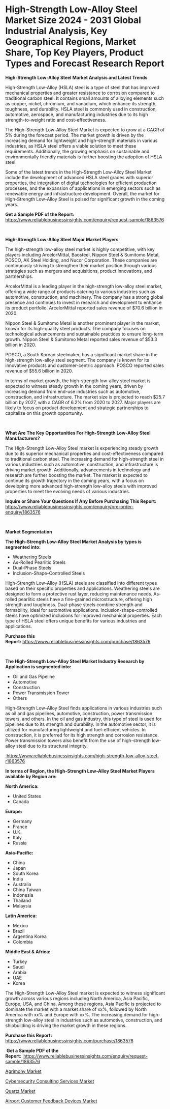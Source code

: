 <p><h1>High-Strength Low-Alloy Steel Market Size 2024 - 2031 Global Industrial Analysis, Key Geographical Regions, Market Share, Top Key Players, Product Types and Forecast Research Report</h1></p><p><strong>High-Strength Low-Alloy Steel Market Analysis and Latest Trends</strong></p>
<p><p>High-Strength Low-Alloy (HSLA) steel is a type of steel that has improved mechanical properties and greater resistance to corrosion compared to traditional carbon steel. It contains small amounts of alloying elements such as copper, nickel, chromium, and vanadium, which enhance its strength, toughness, and durability. HSLA steel is commonly used in construction, automotive, aerospace, and manufacturing industries due to its high strength-to-weight ratio and cost-effectiveness.</p><p>The High-Strength Low-Alloy Steel Market is expected to grow at a CAGR of 5% during the forecast period. The market growth is driven by the increasing demand for lightweight and high-strength materials in various industries, as HSLA steel offers a viable solution to meet these requirements. Additionally, the growing emphasis on sustainable and environmentally friendly materials is further boosting the adoption of HSLA steel.</p><p>Some of the latest trends in the High-Strength Low-Alloy Steel Market include the development of advanced HSLA steel grades with superior properties, the integration of digital technologies for efficient production processes, and the expansion of applications in emerging sectors such as renewable energy and infrastructure development. Overall, the market for High-Strength Low-Alloy Steel is poised for significant growth in the coming years.</p></p>
<p><strong>Get a Sample PDF of the Report:&nbsp;</strong> <a href="https://www.reliablebusinessinsights.com/enquiry/request-sample/1863576">https://www.reliablebusinessinsights.com/enquiry/request-sample/1863576</a></p>
<p>&nbsp;</p>
<p><strong>High-Strength Low-Alloy Steel Major Market Players</strong></p>
<p><p>The high-strength low-alloy steel market is highly competitive, with key players including ArcelorMittal, Baosteel, Nippon Steel & Sumitomo Metal, POSCO, AK Steel Holding, and Nucor Corporation. These companies are continuously striving to strengthen their market position through various strategies such as mergers and acquisitions, product innovations, and partnerships.</p><p>ArcelorMittal is a leading player in the high-strength low-alloy steel market, offering a wide range of products catering to various industries such as automotive, construction, and machinery. The company has a strong global presence and continues to invest in research and development to enhance its product portfolio. ArcelorMittal reported sales revenue of $70.6 billion in 2020.</p><p>Nippon Steel & Sumitomo Metal is another prominent player in the market, known for its high-quality steel products. The company focuses on technological advancements and sustainable practices to ensure long-term growth. Nippon Steel & Sumitomo Metal reported sales revenue of $53.3 billion in 2020.</p><p>POSCO, a South Korean steelmaker, has a significant market share in the high-strength low-alloy steel segment. The company is known for its innovative products and customer-centric approach. POSCO reported sales revenue of $55.6 billion in 2020.</p><p>In terms of market growth, the high-strength low-alloy steel market is expected to witness steady growth in the coming years, driven by increasing demand from end-use industries such as automotive, construction, and infrastructure. The market size is projected to reach $25.7 billion by 2027, with a CAGR of 6.2% from 2020 to 2027. Major players are likely to focus on product development and strategic partnerships to capitalize on this growth opportunity.</p></p>
<p>&nbsp;</p>
<p><strong>What Are The Key Opportunities For High-Strength Low-Alloy Steel Manufacturers?</strong></p>
<p><p>The High-Strength Low-Alloy Steel market is experiencing steady growth due to its superior mechanical properties and cost-effectiveness compared to traditional carbon steel. The increasing demand for high-strength steel in various industries such as automotive, construction, and infrastructure is driving market growth. Additionally, advancements in technology and research are further boosting the market. The market is expected to continue its growth trajectory in the coming years, with a focus on developing more advanced high-strength low-alloy steels with improved properties to meet the evolving needs of various industries.</p></p>
<p><strong>Inquire or Share Your Questions If Any Before Purchasing This Report:</strong> <a href="https://www.reliablebusinessinsights.com/enquiry/pre-order-enquiry/1863576">https://www.reliablebusinessinsights.com/enquiry/pre-order-enquiry/1863576</a></p>
<p>&nbsp;</p>
<p><strong>Market Segmentation</strong></p>
<p><strong>The High-Strength Low-Alloy Steel Market Analysis by types is segmented into:</strong></p>
<p><ul><li>Weathering Steels</li><li>As-Rolled Pearlitic Steels</li><li>Dual-Phase Steels</li><li>Inclusion-Shape-Controlled Steels</li></ul></p>
<p><p>High-Strength Low-Alloy (HSLA) steels are classified into different types based on their specific properties and applications. Weathering steels are designed to form a protective rust layer, reducing maintenance needs. As-rolled pearlitic steels have a fine-grained microstructure, offering high strength and toughness. Dual-phase steels combine strength and formability, ideal for automotive applications. Inclusion-shape-controlled steels have optimized inclusions for improved mechanical properties. Each type of HSLA steel offers unique benefits for various industries and applications.</p></p>
<p><strong>Purchase this Report:&nbsp;</strong><a href="https://www.reliablebusinessinsights.com/purchase/1863576">https://www.reliablebusinessinsights.com/purchase/1863576</a></p>
<p>&nbsp;</p>
<p><strong>The High-Strength Low-Alloy Steel Market Industry Research by Application is segmented into:</strong></p>
<p><ul><li>Oil and Gas Pipeline</li><li>Automotive</li><li>Construction</li><li>Power Transmission Tower</li><li>Others</li></ul></p>
<p><p>High-Strength Low-Alloy Steel finds applications in various industries such as oil and gas pipelines, automotive, construction, power transmission towers, and others. In the oil and gas industry, this type of steel is used for pipelines due to its strength and durability. In the automotive sector, it is utilized for manufacturing lightweight and fuel-efficient vehicles. In construction, it is preferred for its high strength and corrosion resistance. Power transmission towers also benefit from the use of high-strength low-alloy steel due to its structural integrity.</p></p>
<p><a href="https://www.reliablebusinessinsights.com/high-strength-low-alloy-steel-r1863576">&nbsp;https://www.reliablebusinessinsights.com/high-strength-low-alloy-steel-r1863576</a></p>
<p><strong>In terms of Region, the High-Strength Low-Alloy Steel Market Players available by Region are:</strong></p>
<p>
    <p> <strong> North America: </strong>
        <ul>
            <li>United States</li>
            <li>Canada</li>
        </ul>
        </p> 
    <p> <strong> Europe: </strong>
        <ul>
            <li>Germany</li>
            <li>France</li>
            <li>U.K.</li>
            <li>Italy</li>
            <li>Russia</li>
        </ul>
        </p> 
    <p> <strong> Asia-Pacific: </strong>
        <ul>
            <li>China</li>
            <li>Japan</li>
            <li>South Korea</li>
            <li>India</li>
            <li>Australia</li>
            <li>China Taiwan</li>
            <li>Indonesia</li>
            <li>Thailand</li>
            <li>Malaysia</li>
        </ul>
        </p> 
    <p> <strong> Latin America: </strong>
        <ul>
            <li>Mexico</li>
            <li>Brazil</li>
            <li>Argentina Korea</li>
            <li>Colombia</li>
        </ul>
        </p> 
    <p> <strong> Middle East & Africa: </strong>
        <ul>
            <li>Turkey</li>
            <li>Saudi</li>
            <li>Arabia</li>
            <li>UAE</li>
            <li>Korea</li>
        </ul>
    </p>
    </p>
<p><p>The High-Strength Low-Alloy Steel market is expected to witness significant growth across various regions including North America, Asia Pacific, Europe, USA, and China. Among these regions, Asia Pacific is projected to dominate the market with a market share of xx%, followed by North America with xx% and Europe with xx%. The increasing demand for high-strength low-alloy steel in industries such as automotive, construction, and shipbuilding is driving the market growth in these regions.</p></p>
<p><strong>Purchase this Report: </strong><a href="https://www.reliablebusinessinsights.com/purchase/1863576">https://www.reliablebusinessinsights.com/purchase/1863576</a></p>
<p>&nbsp;<strong>Get a Sample PDF of the Report:&nbsp;&nbsp;</strong><a href="https://www.reliablebusinessinsights.com/enquiry/request-sample/1863576">https://www.reliablebusinessinsights.com/enquiry/request-sample/1863576</a></p>
<p><strong></strong></p>
<p><p><a href="https://github.com/lylyparadise/Market-Research-Report-List-4/blob/main/agrimony-market.md">Agrimony Market</a></p><p><a href="https://www.linkedin.com/pulse/deep-dive-cybersecurity-consulting-services-market-itstrends-zz4hf">Cybersecurity Consulting Services Market</a></p><p><a href="https://www.linkedin.com/pulse/quartz-market-size-share-amp-trends-analysis-report-product-9n5jf">Quartz Market</a></p><p><a href="https://github.com/airdrophunter675/Market-Research-Report-List-1/blob/main/airport-customer-feedback-devices-market.md">Airport Customer Feedback Devices Market</a></p></p>